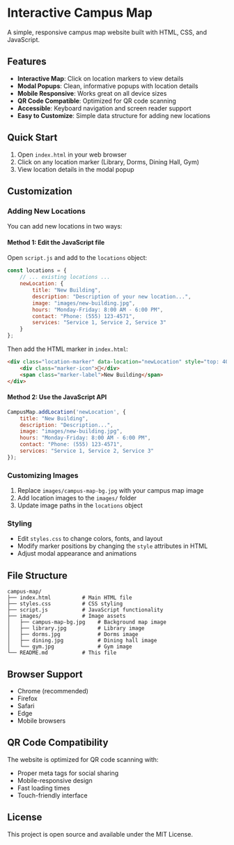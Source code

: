 # Interactive Campus Map

A simple, responsive campus map website built with HTML, CSS, and JavaScript.

## Features

- **Interactive Map**: Click on location markers to view details
- **Modal Popups**: Clean, informative popups with location details
- **Mobile Responsive**: Works great on all device sizes
- **QR Code Compatible**: Optimized for QR code scanning
- **Accessible**: Keyboard navigation and screen reader support
- **Easy to Customize**: Simple data structure for adding new locations

## Quick Start

1. Open `index.html` in your web browser
2. Click on any location marker (Library, Dorms, Dining Hall, Gym)
3. View location details in the modal popup

## Customization

### Adding New Locations

You can add new locations in two ways:

#### Method 1: Edit the JavaScript file
Open `script.js` and add to the `locations` object:

```javascript
const locations = {
    // ... existing locations ...
    newLocation: {
        title: "New Building",
        description: "Description of your new location...",
        image: "images/new-building.jpg",
        hours: "Monday-Friday: 8:00 AM - 6:00 PM",
        contact: "Phone: (555) 123-4571",
        services: "Service 1, Service 2, Service 3"
    }
};
```

Then add the HTML marker in `index.html`:

```html
<div class="location-marker" data-location="newLocation" style="top: 40%; left: 50%;">
    <div class="marker-icon">🏢</div>
    <span class="marker-label">New Building</span>
</div>
```

#### Method 2: Use the JavaScript API
```javascript
CampusMap.addLocation('newLocation', {
    title: "New Building",
    description: "Description...",
    image: "images/new-building.jpg",
    hours: "Monday-Friday: 8:00 AM - 6:00 PM",
    contact: "Phone: (555) 123-4571",
    services: "Service 1, Service 2, Service 3"
});
```

### Customizing Images

1. Replace `images/campus-map-bg.jpg` with your campus map image
2. Add location images to the `images/` folder
3. Update image paths in the `locations` object

### Styling

- Edit `styles.css` to change colors, fonts, and layout
- Modify marker positions by changing the `style` attributes in HTML
- Adjust modal appearance and animations

## File Structure

```
campus-map/
├── index.html          # Main HTML file
├── styles.css          # CSS styling
├── script.js           # JavaScript functionality
├── images/             # Image assets
│   ├── campus-map-bg.jpg    # Background map image
│   ├── library.jpg          # Library image
│   ├── dorms.jpg            # Dorms image
│   ├── dining.jpg           # Dining hall image
│   └── gym.jpg              # Gym image
└── README.md           # This file
```

## Browser Support

- Chrome (recommended)
- Firefox
- Safari
- Edge
- Mobile browsers

## QR Code Compatibility

The website is optimized for QR code scanning with:
- Proper meta tags for social sharing
- Mobile-responsive design
- Fast loading times
- Touch-friendly interface

## License

This project is open source and available under the MIT License.
